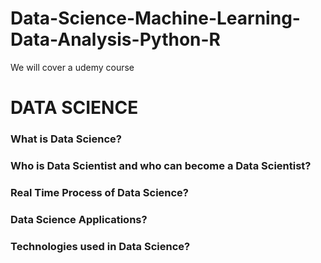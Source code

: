 # Data-Science-Machine-Learning-Data-Analysis-Python-R
We will cover a udemy course

# DATA SCIENCE

<h3>What is Data Science?</h3>
<h3>Who is Data Scientist and who can become a Data Scientist?</h3>
<h3>Real Time Process of Data Science?</h3>
<h3>Data Science Applications?</h3>
<h3>Technologies used in Data Science?</h3>


